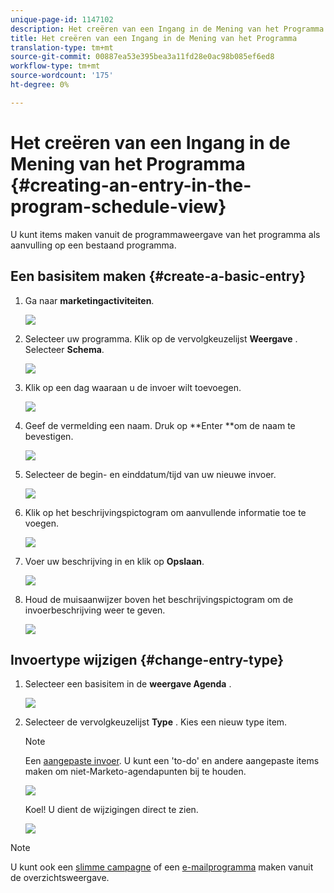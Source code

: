 ```yaml
---
unique-page-id: 1147102
description: Het creëren van een Ingang in de Mening van het Programma van het Programma - Marketo Docs - de Documentatie van het Product
title: Het creëren van een Ingang in de Mening van het Programma
translation-type: tm+mt
source-git-commit: 00887ea53e395bea3a11fd28e0ac98b085ef6ed8
workflow-type: tm+mt
source-wordcount: '175'
ht-degree: 0%

---
```



# Het creëren van een Ingang in de Mening van het Programma {#creating-an-entry-in-the-program-schedule-view}

U kunt items maken vanuit de programmaweergave van het programma als aanvulling op een bestaand programma.

## Een basisitem maken {#create-a-basic-entry}

1. Ga naar **marketingactiviteiten**.

   ![](assets/login-marketing-activities-1.png)

1. Selecteer uw programma. Klik op de vervolgkeuzelijst **Weergave** . Selecteer **Schema**.

   ![](assets/image2014-9-16-9-3a22-3a7.png)

1. Klik op een dag waaraan u de invoer wilt toevoegen.

   ![](assets/image2014-9-16-9-3a22-3a33.png)

1. Geef de vermelding een naam. Druk op **Enter **om de naam te bevestigen.

   ![](assets/image2014-9-16-9-3a22-3a59.png)

1. Selecteer de begin- en einddatum/tijd van uw nieuwe invoer.

   ![](assets/image2014-9-16-9-3a23-3a39.png)

1. Klik op het beschrijvingspictogram om aanvullende informatie toe te voegen.

   ![](assets/image2014-9-16-9-3a25-3a23.png)

1. Voer uw beschrijving in en klik op **Opslaan**.

   ![](assets/image2014-9-16-9-3a25-3a39.png)

1. Houd de muisaanwijzer boven het beschrijvingspictogram om de invoerbeschrijving weer te geven.

   ![](assets/image2014-9-16-9-3a25-3a51.png)

## Invoertype wijzigen {#change-entry-type}

1. Selecteer een basisitem in de **weergave Agenda** .

   ![](assets/image2014-9-16-9-3a26-3a5.png)

1. Selecteer de vervolgkeuzelijst **Type** . Kies een nieuw type item.

   >[!NOTE]
   >
   >Een [aangepaste invoer](create-custom-entry-types.md). U kunt een &#39;to-do&#39; en andere aangepaste items maken om niet-Marketo-agendapunten bij te houden.

   ![](assets/image2014-9-16-9-3a26-3a36.png)

   Koel! U dient de wijzigingen direct te zien.

   ![](assets/image2014-9-16-9-3a27-3a21.png)

>[!NOTE]
>
> U kunt ook een [slimme campagne](creating-a-batch-smart-campaign-in-the-program-schedule-view.md) of een [e-mailprogramma](creating-a-new-email-program-in-the-schedule-view.md) maken vanuit de overzichtsweergave.

